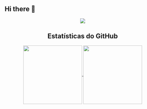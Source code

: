 ## Hi there 👋 
<!-- Visitantes -->
<div align="center">
  <img src="https://komarev.com/ghpvc/?username=gt02-Sul&style=for-the-badge">
</div>

<!-- Estatísticas do GitHub -->
<div align="center">
  <h2>Estatísticas do GitHub</h2>
  <a href="https://github.com/gt02-Sul/github-readme-stats">
    <img height=190 align="center" src="https://github-readme-stats.vercel.app/api?username=gt02-Sul&show_icons=true&theme=transparent" />
  </a>
  <a href="https://github.com/gt02-Sul/convoychat">
    <img height=190 align="center" src="https://github-readme-stats.vercel.app/api/top-langs?username=gt02-Sul&layout=compact&langs_count=8&card_width=320&theme=transparent" />
  </a>  
</div>

<!--
**gt02-Sul/gt02-Sul** is a ✨ _special_ ✨ repository because its `README.md` (this file) appears on your GitHub profile.

Here are some ideas to get you started:

- 🔭 I’m currently working on ...
- 🌱 I’m currently learning ...
- 👯 I’m looking to collaborate on ...
- 🤔 I’m looking for help with ...
- 💬 Ask me about ...
- 📫 How to reach me: ...
- 😄 Pronouns: ...
- ⚡ Fun fact: ...
-->

